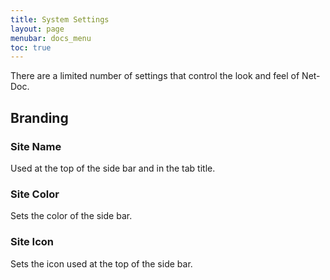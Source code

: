 ```yaml
---
title: System Settings
layout: page
menubar: docs_menu
toc: true
---
```


There are a limited number of settings that control the look and feel of
Net-Doc.

## Branding

### Site Name

Used at the top of the side bar and in the tab title.

### Site Color

Sets the color of the side bar.

### Site Icon

Sets the icon used at the top of the side bar.
